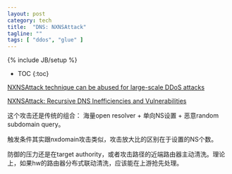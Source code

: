 ```yaml
---
layout: post
category: tech
title:  "DNS: NXNSAttack"
tagline: ""
tags: [ "ddos", "glue" ] 
---
```

{% include JB/setup %}

* TOC
{:toc}

[NXNSAttack technique can be abused for large-scale DDoS attacks](https://www.zdnet.com/article/nxnsattack-technique-can-be-abused-for-large-scale-ddos-attacks/)

[NXNSAttack: Recursive DNS Inefficiencies and Vulnerabilities](http://www.nxnsattack.com/shafir2020-nxnsattack-paper.pdf)


这个攻击还是传统的组合： 海量open resolver + 单向NS设置 + 恶意random subdomain query。

触发条件其实跟nxdomain攻击类似，攻击放大比的区别在于设置的NS个数。

防御的压力还是在target authority，或者攻击路径的近端路由器主动清洗。理论上，如果hw的路由器分布式联动清洗，应该能在上游抢先处理。
